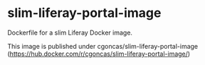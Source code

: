 # slim-liferay-portal-image

Dockerfile for a slim Liferay Docker image.

This image is published under cgoncas/slim-liferay-portal-image (https://hub.docker.com/r/cgoncas/slim-liferay-portal-image/)


